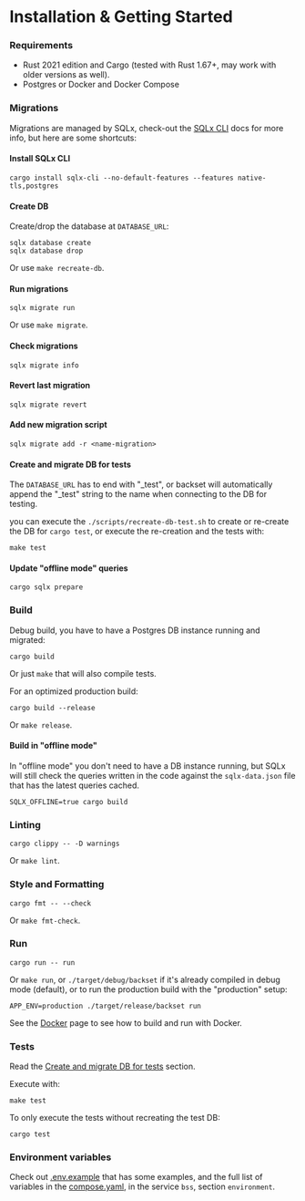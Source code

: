 # Installation & Getting Started

### Requirements

- Rust 2021 edition and Cargo (tested with Rust 1.67+, may work with older versions as well).
- Postgres or Docker and Docker Compose

### Migrations

Migrations are managed by SQLx, check-out the
[SQLx CLI](https://github.com/launchbadge/sqlx/blob/main/sqlx-cli/README.md) docs
for more info, but here are some shortcuts:

#### Install SQLx CLI

```shell
cargo install sqlx-cli --no-default-features --features native-tls,postgres
```

#### Create DB

Create/drop the database at `DATABASE_URL`:

```shell
sqlx database create
sqlx database drop
```

Or use `make recreate-db`.

#### Run migrations

```shell
sqlx migrate run
```

Or use `make migrate`.

#### Check migrations

```shell
sqlx migrate info
```

#### Revert last migration

```shell
sqlx migrate revert
```

#### Add new migration script

```shell
sqlx migrate add -r <name-migration>
```


#### Create and migrate DB for tests

The `DATABASE_URL` has to end with "_test", or backset will automatically
append the "_test" string to the name when connecting to the DB for testing.

you can execute the `./scripts/recreate-db-test.sh` to create or re-create the
DB for `cargo test`, or execute the re-creation and the tests with:

```shell
make test
```

#### Update "offline mode" queries

```shell
cargo sqlx prepare
```

### Build

Debug build, you have to have a Postgres DB instance running and migrated:

```shell
cargo build
```

Or just `make` that will also compile tests.

For an optimized production build:

```shell
cargo build --release
```

Or `make release`.

#### Build in "offline mode"

In "offline mode" you don't need to have a DB instance running,
but SQLx will still check the queries written in the code against
the `sqlx-data.json` file that has the latest queries cached.

```shell
SQLX_OFFLINE=true cargo build
```

### Linting

```shell
cargo clippy -- -D warnings
```

Or `make lint`.

### Style and Formatting

```shell
cargo fmt -- --check
```

Or `make fmt-check`.

### Run

```shell
cargo run -- run
```

Or `make run`, or `./target/debug/backset` if it's already compiled in debug mode (default),
or to run the production build with the "production" setup:

```shell
APP_ENV=production ./target/release/backset run
```

See the [Docker](docker.md) page to see how to build and run with Docker.


### Tests

Read the [Create and migrate DB for tests](#create-and-migrate-db-for-tests) section.

Execute with:

```shell
make test
```

To only execute the tests without recreating the test DB:

```shell
cargo test
```

### Environment variables

Check out [.env.example](../.env.example) that has some examples, and the full list
of variables in the [compose.yaml](../compose.yaml), in the service `bss`,
section `environment`.
